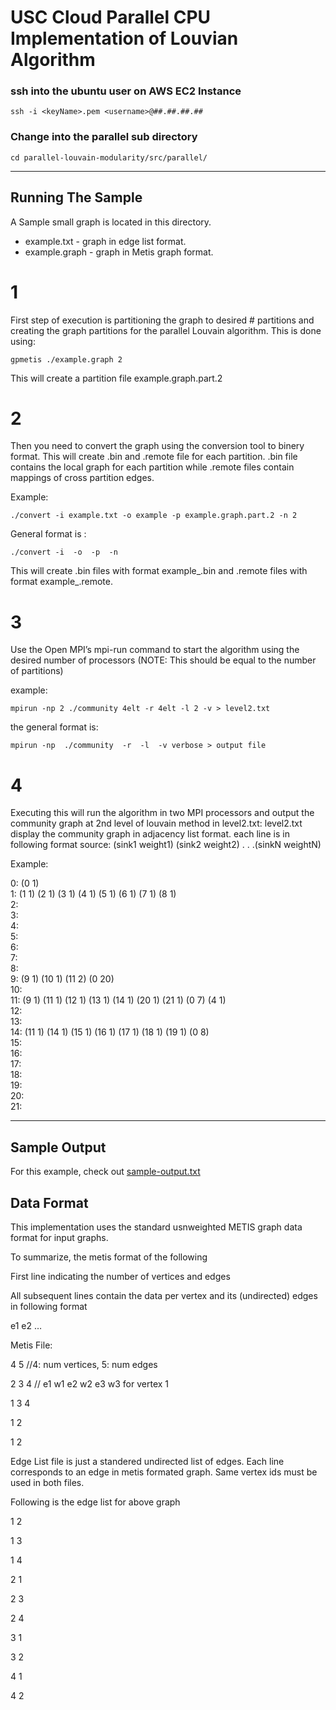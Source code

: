 # USC Cloud Parallel CPU Implementation of Louvian Algorithm   

### ssh into the ubuntu user on AWS EC2 Instance
```
ssh -i <keyName>.pem <username>@##.##.##.##
```  
### Change into the parallel sub directory
```
cd parallel-louvain-modularity/src/parallel/
```
---

## Running The Sample
A Sample small graph is located in this directory.  
* example.txt - graph in edge list format.  
* example.graph - graph in Metis graph format.

# 1
First step of execution is partitioning the graph to desired # partitions and creating the graph partitions for the parallel Louvain algorithm. This is done using:
```
gpmetis ./example.graph 2
```
This will create a partition file example.graph.part.2

# 2
Then you need to convert the graph using the conversion tool to binery format. This will create .bin and .remote file for each partition. .bin file contains the local graph for each partition while .remote files contain mappings of cross partition edges.

Example:
```
./convert -i example.txt -o example -p example.graph.part.2 -n 2
```

General format is :
```
./convert -i  -o  -p  -n 
```

This will create .bin files with format example_.bin and .remote files with format example_.remote.

# 3
Use the Open MPI’s mpi-run command to start the algorithm using the desired number of processors (NOTE: This should be equal to the number of partitions)

example:
```
mpirun -np 2 ./community 4elt -r 4elt -l 2 -v > level2.txt
```

the general format is:
```
mpirun -np  ./community  -r  -l  -v verbose > output file 
```
# 4
Executing this will run the algorithm in two MPI processors and output the community graph at 2nd level of louvain method in level2.txt:
level2.txt display the community graph in adjacency list format. each line is in following format
source: (sink1 weight1) (sink2 weight2) . . .(sinkN weightN)

Example:

0: (0 1)  
1: (1 1) (2 1) (3 1) (4 1) (5 1) (6 1) (7 1) (8 1)  
2:  
3:  
4:  
5:  
6:  
7:  
8:  
9: (9 1) (10 1) (11 2) (0 20)  
10:  
11: (9 1) (11 1) (12 1) (13 1) (14 1) (20 1) (21 1) (0 7) (4 1)  
12:  
13:  
14: (11 1) (14 1) (15 1) (16 1) (17 1) (18 1) (19 1) (0 8)  
15:  
16:  
17:  
18:  
19:  
20:  
21:  

--- 
## Sample Output
For this example, check out [sample-output.txt](https://github.com/osullik/summer2023/blob/main/Code/Graph_Problems/CommunityDetection/Louvian/Parallel/CPU/USC-Cloud-Implementation/sample-output.txt)
  
## Data Format
This implementation uses the standard usnweighted METIS graph data format for input graphs. 

To summarize, the metis format of the following

First line indicating the number of vertices and edges

All subsequent lines contain the data per vertex and its (undirected) edges in following format

e1 e2 …

Metis File:

4 5 //4: num vertices, 5: num edges

2 3 4 // e1 w1 e2 w2 e3 w3 for vertex 1

1 3 4

1 2

1 2

Edge List file is just a standered undirected list of edges. Each line corresponds to an edge in metis formated graph. Same vertex ids must be used in both files.

Following is the edge list for above graph

1 2

1 3

1 4

2 1

2 3

2 4

3 1

3 2

4 1

4 2
